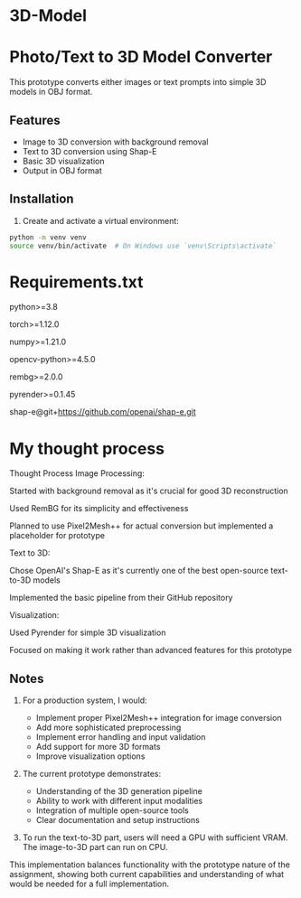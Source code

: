
# 3D-Model

# Photo/Text to 3D Model Converter

This prototype converts either images or text prompts into simple 3D models in OBJ format.

## Features
- Image to 3D conversion with background removal
- Text to 3D conversion using Shap-E
- Basic 3D visualization
- Output in OBJ format

## Installation

1. Create and activate a virtual environment:
```bash
python -m venv venv
source venv/bin/activate  # On Windows use `venv\Scripts\activate`
```

# Requirements.txt

python>=3.8

torch>=1.12.0

numpy>=1.21.0

opencv-python>=4.5.0

rembg>=2.0.0

pyrender>=0.1.45

shap-e@git+https://github.com/openai/shap-e.git

# My thought process

Thought Process
Image Processing:

Started with background removal as it's crucial for good 3D reconstruction

Used RemBG for its simplicity and effectiveness

Planned to use Pixel2Mesh++ for actual conversion but implemented a placeholder for prototype

Text to 3D:

Chose OpenAI's Shap-E as it's currently one of the best open-source text-to-3D models

Implemented the basic pipeline from their GitHub repository

Visualization:

Used Pyrender for simple 3D visualization

Focused on making it work rather than advanced features for this prototype


## Notes

1. For a production system, I would:
   - Implement proper Pixel2Mesh++ integration for image conversion
   - Add more sophisticated preprocessing
   - Implement error handling and input validation
   - Add support for more 3D formats
   - Improve visualization options

2. The current prototype demonstrates:
   - Understanding of the 3D generation pipeline
   - Ability to work with different input modalities
   - Integration of multiple open-source tools
   - Clear documentation and setup instructions

3. To run the text-to-3D part, users will need a GPU with sufficient VRAM. The image-to-3D part can run on CPU.

This implementation balances functionality with the prototype nature of the assignment, showing both current capabilities and understanding of what would be needed for a full implementation.

